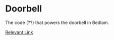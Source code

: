 # Doorbell

The code (??) that powers the doorbell in Bedlam.

[Relevant Link](https://en.wikipedia.org/wiki/Overengineering)
